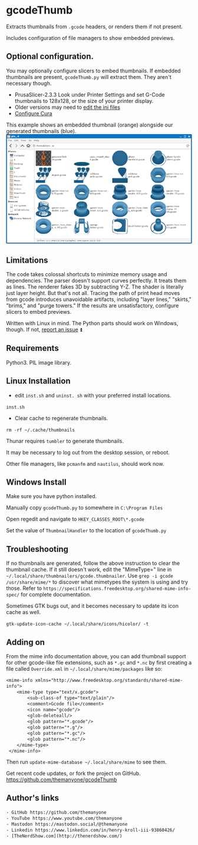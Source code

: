 # gcodeThumb
Extracts thumbnails from `.gcode` headers, or renders them if not present.

Includes configuration of file managers to show embedded previews.

## Optional configuration.
You may optionally configure slicers to embed thumbnails.
If embedded thumbnails are present, `gcodeThumb.py` will extract them. They aren't necessary though.
  * PrusaSlicer-2.3.3 Look under Printer Settings and set G-Code thumbnails to 128x128, or the size of your printer display.
  * Older versions may need to [edit the ini files](https://duckduckgo.com/?q=Prusa+printer.ini+embed+thumbnails&ia=web)
  * [Configure Cura](https://github.com/Razor10021990/SnapmakerGcodeWriter)

This example shows an embedded thumbnail (orange) alongside our generated thumbnails (blue).
![example](example.png)

## Limitations
The code takes colossal shortcuts to minimize memory usage and dependencies. The parser doesn't support curves perfectly. It treats them as lines. The renderer fakes 3D by subtracting Y-Z. The shader is literally just layer height. But that's not all. Tracing the path of print head moves from gcode introduces unavoidable artifacts, including "layer lines," "skirts," "brims," and "purge towers." If the results are unsatisfactory, configure slicers to embed previews.

Written with Linux in mind. The Python parts should work on Windows, though. If not, [report an issue](https://github.com/themanyone/gcodeThumb/issues) ⏫ 

## Requirements
Python3. PIL image library.

## Linux Installation

   * edit `inst.sh` and `uninst. sh` with your preferred install locations.

`inst.sh`

   * Clear cache to regenerate thumbnails.

`rm -rf ~/.cache/thumbnails`

Thunar requires `tumbler` to generate thumbnails.

It may be necessary to log out from the desktop session, or reboot.

Other file managers, like `pcmanfm` and `nautilus`, should work now.

## Windows Install

Make sure you have python installed.

Manually copy `gcodeThumb.py` to somewhere in `C:\Program Files`

Open regedit and navigate to `HKEY_CLASSES_ROOT\*.gcode`

Set the value of `ThumbnailHandler` to the location of `gcodeThumb.py`

## Troubleshooting

If no thumbnails are generated, follow the above instruction to clear the thumbnail cache. If it still doesn't work, edit the "MimeType=" line in `~/.local/share/thumbnailers/gcode.thumbnailer`. Use `grep -i gcode /usr/share/mime/*` to discover what mimetypes the system is using and try those. Refer to `https://specifications.freedesktop.org/shared-mime-info-spec/` for complete documentation.

Sometimes GTK bugs out, and it becomes necessary to update its icon cache as well.

`gtk-update-icon-cache ~/.local/share/icons/hicolor/ -t`

## Adding on

From the mime info documentation above, you can add thumbnail support for other gcode-like file extensions, such as `*.gc` and `*.nc` by first creating a file called `Override.xml` in `~/.local/share/mime/packages` like so:

```<?xml version="1.0" encoding="UTF-8"?>
<mime-info xmlns="http://www.freedesktop.org/standards/shared-mime-info">
    <mime-type type="text/x.gcode">
        <sub-class-of type="text/plain"/>
        <comment>Gcode file</comment>
        <icon name="gcode"/>
        <glob-deleteall/>
        <glob pattern="*.gcode"/>
        <glob pattern="*.g"/>
        <glob pattern="*.gc"/>
        <glob pattern="*.nc"/>
    </mime-type>
 </mime-info>
 ```
Then run `update-mime-database ~/.local/share/mime` to see them.

Get recent code updates, or fork the project on GitHub. https://github.com/themanyone/gcodeThumb

## Author's links

    - GitHub https://github.com/themanyone
    - YouTube https://www.youtube.com/themanyone
    - Mastodon https://mastodon.social/@themanyone
    - Linkedin https://www.linkedin.com/in/henry-kroll-iii-93860426/
    - [TheNerdShow.com](http://thenerdshow.com/)
